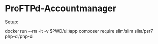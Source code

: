 # ProFTPd-Accountmanager

Setup:

docker run --rm -it -v $PWD/ui:/app composer require slim/slim slim/psr7 php-di/php-di
